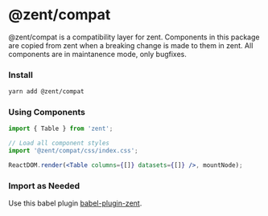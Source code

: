 # @zent/compat

@zent/compat is a compatibility layer for zent. Components in this package are copied from zent when a breaking change is made to them in zent. All components are in maintanence mode, only bugfixes.

### Install

```bash
yarn add @zent/compat
```

### Using Components

```jsx
import { Table } from 'zent';

// Load all component styles
import '@zent/compat/css/index.css';

ReactDOM.render(<Table columns={[]} datasets={[]} />, mountNode);
```

### Import as Needed

Use this babel plugin [babel-plugin-zent](https://youzan.github.io/zent/zh/guides/babel-plugin-zent).
